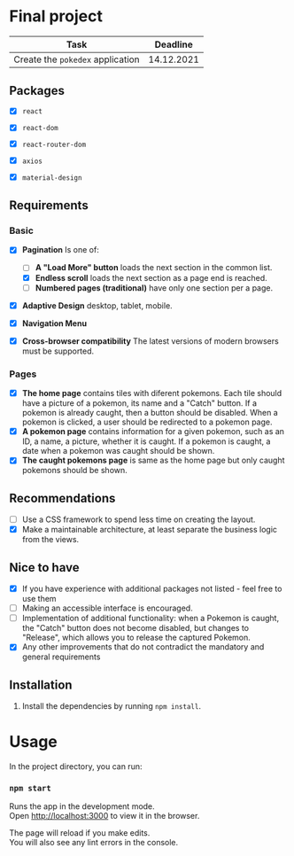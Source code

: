 # Final project


|               Task               |  Deadline  |
| :------------------------------: | :--------: |
| Create the `pokedex` application | 14.12.2021 |



## Packages

-   [x] `react`
-   [x] `react-dom`
-   [x] `react-router-dom`
-   [x] `axios`
-   [x] `material-design`


## Requirements
### Basic

-   [x] **Pagination** Is one of:
    -   [ ] **A "Load More" button** loads the next section in the common list.
    -   [x] **Endless scroll** loads the next section as a page end is reached.
    -   [ ] **Numbered pages (traditional)** have only one section per a page.
-   [x] **Adaptive Design** desktop, tablet, mobile.
-   [x] **Navigation Menu**
-   [x] **Cross-browser compatibility** The latest versions of modern browsers must be supported.


### Pages

-   [x] **The home page** contains tiles with diferent pokemons. Each tile
        should have a picture of a pokemon, its name and a "Catch" button. If
        a pokemon is already caught, then a button should be disabled. When a
        pokemon is clicked, a user should be redirected to a pokemon page.
-   [x] **A pokemon page** contains information for a given pokemon, such as an
        ID, a name, a picture, whether it is caught. If a pokemon is caught, a
        date when a pokemon was caught should be shown.
-   [x] **The caught pokemons page** is same as the home page but only caught
        pokemons should be shown.

## Recommendations

-   [ ] Use a CSS framework to spend less time on creating the layout.
-   [x] Make a maintainable architecture, at least separate the business
        logic from the views.

## Nice to have 

-   [x]  If you have experience with additional packages not listed - feel free to use them
-   [ ] Making an accessible interface is encouraged.
-   [ ] Implementation of additional functionality: when a Pokemon is caught,   the "Catch" button does not become disabled, but changes to "Release", which allows you to release the captured Pokemon.
-   [x] Any other improvements that do not contradict the mandatory and general requirements 

## Installation

1. Install the dependencies by running `npm install`.
# Usage

In the project directory, you can run:

### `npm start`

Runs the app in the development mode.\
Open [http://localhost:3000](http://localhost:3000) to view it in the browser.

The page will reload if you make edits.\
You will also see any lint errors in the console.
